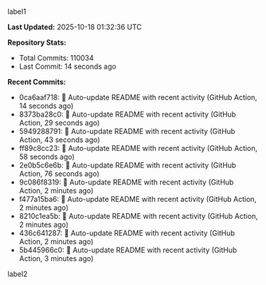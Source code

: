 
label1 
<!-- ACTIVITY_START -->
**Last Updated:** 2025-10-18 01:32:36 UTC

**Repository Stats:**
- Total Commits: 110034
- Last Commit: 14 seconds ago

**Recent Commits:**
- 0ca6aaf718: 🤖 Auto-update README with recent activity (GitHub Action, 14 seconds ago)
- 8373ba28c0: 🤖 Auto-update README with recent activity (GitHub Action, 29 seconds ago)
- 5949288791: 🤖 Auto-update README with recent activity (GitHub Action, 43 seconds ago)
- ff89c8cc23: 🤖 Auto-update README with recent activity (GitHub Action, 58 seconds ago)
- 2e0b5c6e6b: 🤖 Auto-update README with recent activity (GitHub Action, 76 seconds ago)
- 9c086f8319: 🤖 Auto-update README with recent activity (GitHub Action, 2 minutes ago)
- f477a15ba6: 🤖 Auto-update README with recent activity (GitHub Action, 2 minutes ago)
- 8210c1ea5b: 🤖 Auto-update README with recent activity (GitHub Action, 2 minutes ago)
- 436c641287: 🤖 Auto-update README with recent activity (GitHub Action, 2 minutes ago)
- 5b445966c0: 🤖 Auto-update README with recent activity (GitHub Action, 3 minutes ago)
<!-- ACTIVITY_END -->

label2

